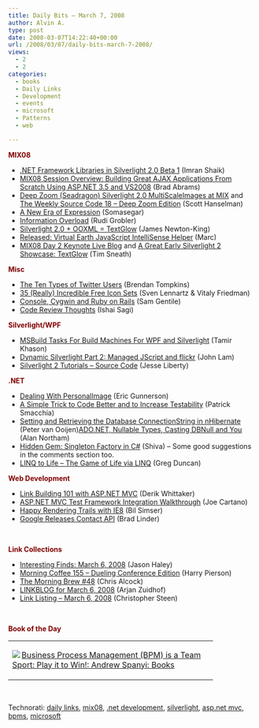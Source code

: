 ```yaml
---
title: Daily Bits – March 7, 2008
author: Alvin A.
type: post
date: 2008-03-07T14:22:40+00:00
url: /2008/03/07/daily-bits-march-7-2008/
views:
  - 2
  - 2
categories:
  - books
  - Daily Links
  - Development
  - events
  - microsoft
  - Patterns
  - web

---
```

**<font color="#800000">MIX08</font>**

  * [.NET Framework Libraries in Silverlight 2.0 Beta 1][1] (Imran Shaik)
  * [MIX08 Session Overview: Building Great AJAX Applications From Scratch Using ASP.NET 3.5 and VS2008][2] (Brad Abrams)
  * [Deep Zoom (Seadragon) Silverlight 2.0 MultiScaleImages at MIX][3] and [The Weekly Source Code 18 &#8211; Deep Zoom Edition][4] (Scott Hanselman)
  * [A New Era of Expression][5] (Somasegar)
  * [Information Overload][6] (Rudi Grobler)
  * [Silverlight 2.0 + OOXML = TextGlow][7] (James Newton-King)
  * [Released: Virtual Earth JavaScript IntelliSense Helper][8] (Marc)
  * [MIX08 Day 2 Keynote Live Blog][9] and [A Great Early Silverlight 2 Showcase: TextGlow][10] (Tim Sneath)

**<font color="#800000">Misc</font>**

  * [The Ten Types of Twitter Users][11] (Brendan Tompkins)
  * [35 (Really) Incredible Free Icon Sets][12] (Sven Lennartz & Vitaly Friedman)
  * [Console, Cygwin and Ruby on Rails][13] (Sam Gentile)
  * [Code Review Thoughts][14] (Ishai Sagi)

**<font color="#800000">Silverlight/WPF</font>**

  * [MSBuild Tasks For Build Machines For WPF and Silverlight][15] (Tamir Khason)
  * [Dynamic Silverlight Part 2: Managed JScript and flickr][16] (John Lam)
  * [Silverlight 2 Tutorials &#8211; Source Code][17] (Jesse Liberty)

**<font color="#800000">.NET</font>**

  * [Dealing With PersonalImage][18] (Eric Gunnerson)
  * [A Simple Trick to Code Better and to Increase Testability][19] (Patrick Smacchia)
  * [Setting and Retrieving the Database ConnectionString in nHibernate][20] (Peter van Ooijen)[ADO.NET, Nullable Types, Casting DBNull and You][21] (Alan Northam)
  * [Hidden Gem: Singleton Factory in C#][22] (Shiva) &#8211; Some good suggestions in the comments section too.
  * [LINQ to Life &#8211; The Game of Life via LINQ][23] (Greg Duncan)

**<font color="#800000">Web Development</font>**

  * [Link Building 101 with ASP.NET MVC][24] (Derik Whittaker)
  * [ASP.NET MVC Test Framework Integration Walkthrough][25] (Joe Cartano)
  * [Happy Rendering Trails with IE8][26] (Bil Simser)
  * [Google Releases Contact API][27] (Brad Linder)

&nbsp;

**<font color="#800000">Link Collections</font>**

  * [Interesting Finds: March 6, 2008][28] (Jason Haley)
  * [Morning Coffee 155 &#8211; Dueling Conference Edition][29] (Harry Pierson)
  * [The Morning Brew #48][30] (Chris Alcock)
  * [LINKBLOG for March 6, 2008][31] (Arjan Zuidhof)
  * [Link Listing &#8211; March 6, 2008][32] (Christopher Steen)

&nbsp;

**<font color="#800000">Book of the Day</font>**

<div class="wlWriterSmartContent" id="scid:7dc1bd33-94bd-46fd-a20b-0131235bcd47:51879b07-ab07-4a90-a9bc-75f466b42e60" style="padding-right: 0px; display: inline; padding-left: 0px; float: none; padding-bottom: 0px; margin: 0px; padding-top: 0px">
  <table cellspacing="0" cellpadding="2" width="400" border="0" unselectable="on">
    <tr>
      <td valign="top" width="400">
        <p>
          <a title="Business Process Management (BPM) is a Team Sport: Play it to Win!: Andrew Spanyi: Books" href="http://www.amazon.com/exec/obidos/ASIN/0929652029/alvinashcraft-20"><img data-recalc-dims="1" decoding="async" src="https://i0.wp.com/images.amazon.com/images/P/0929652029.01.MZZZZZZZ.jpg?w=660" border="0" align="left" style="float:left" />Business Process Management (BPM) is a Team Sport: Play it to Win!: Andrew Spanyi: Books</a>
        </p>
      </td>
    </tr>
  </table>
</div>

&nbsp;

<div class="wlWriterSmartContent" id="scid:C16BAC14-9A3D-4c50-9394-FBFEF7A93539:9547c02d-c95a-439f-9820-c626207614f4" style="padding-right: 0px; display: inline; padding-left: 0px; padding-bottom: 0px; margin: 0px; padding-top: 0px">
  <!--dotnetkickit-->
</div>

<div class="wlWriterSmartContent" id="scid:d7bf807d-7bb0-458a-811f-90c51817d5c2:dbd7e470-170d-4c4c-873b-e0e1bb6ef4de" style="padding-right: 0px; display: inline; padding-left: 0px; padding-bottom: 0px; margin: 0px; padding-top: 0px">
  <p>
    <span class="TagSite">Technorati:</span> <a href="http://technorati.com/tag/daily+links" rel="tag" class="tag">daily links</a>, <a href="http://technorati.com/tag/mix08" rel="tag" class="tag">mix08</a>, <a href="http://technorati.com/tag/.net+development" rel="tag" class="tag">.net development</a>, <a href="http://technorati.com/tag/silverlight" rel="tag" class="tag">silverlight</a>, <a href="http://technorati.com/tag/asp.net+mvc" rel="tag" class="tag">asp.net mvc</a>, <a href="http://technorati.com/tag/bpms" rel="tag" class="tag">bpms</a>, <a href="http://technorati.com/tag/microsoft" rel="tag" class="tag">microsoft</a><br /><!-- StartInsertedTags: daily links, mix08, .net development, silverlight, asp.net mvc, bpms, microsoft :EndInsertedTags -->
  </p>
</div>

 [1]: http://geekswithblogs.net/Silverlight2/archive/2008/03/05/.net-framework-libraries-in-silverlight-2.0-beta-1.aspx
 [2]: http://blogs.msdn.com/brada/archive/2008/03/06/mix08-session-overview-building-great-ajax-applications-from-scratch-using-asp-net-3-5-and-visual-studio-2008.aspx
 [3]: http://www.hanselman.com/blog/DeepZoomSeadragonSilverlight2MultiScaleImagesAtMix.aspx
 [4]: http://www.hanselman.com/blog/TheWeeklySourceCode18DeepZoomSeadragonSilverlight2MultiScaleImageMouseWheelZoomingAndPanningEdition.aspx
 [5]: http://blogs.msdn.com/somasegar/archive/2008/03/05/a-new-era-of-expression.aspx
 [6]: http://dotnet.org.za/rudi/archive/2008/03/06/information-overload.aspx
 [7]: http://james.newtonking.com/archive/2008/03/06/silverlight-2-0-ooxml-textglow.aspx
 [8]: http://blogs.msdn.com/publicsector/archive/2008/03/06/released-virtual-earth-javascript-intellisense-helper.aspx
 [9]: http://blogs.msdn.com/tims/archive/2008/03/06/mix08-day-2-keynote-live-blog.aspx
 [10]: http://blogs.msdn.com/tims/archive/2008/03/06/a-great-early-silverlight-2-showcase-textglow.aspx
 [11]: http://devlicio.us/blogs/brendantompkins/archive/2008/03/06/the-ten-types-of-twitter.aspx
 [12]: http://www.smashingmagazine.com/2008/03/06/35-really-incredible-free-icon-sets/
 [13]: http://samgentile.com/blogs/samgentile/archive/2008/03/07/console-cygwin-and-ruby-on-rails.aspx
 [14]: http://www.sharepoint-tips.com/2008/03/code-review-thoughts.html
 [15]: http://blogs.microsoft.co.il/blogs/tamir/archive/2008/03/06/msbuild-tasks-for-build-machines-for-wpf-and-silverlight.aspx
 [16]: http://www.iunknown.com/2008/03/dynamic-silve-1.html
 [17]: http://silverlight.net/blogs/jesseliberty/archive/2008/03/06/silverlight-2-tutorials-source-code.aspx
 [18]: http://blogs.msdn.com/ericgu/archive/2008/03/06/dealing-with-personalimage.aspx
 [19]: http://codebetter.com/blogs/patricksmacchia/archive/2008/03/07/a-simple-trick-to-code-better-and-to-increase-testability.aspx
 [20]: http://codebetter.com/blogs/peter.van.ooijen/archive/2008/03/07/setting-and-retrieving-the-database-connectionstring-in-nhibernate.aspx
 [21]: http://devlicio.us/blogs/alan_northam/archive/2008/03/06/ado-net-nullable-types-casting-dbnull-and-you.aspx
 [22]: http://www.cognitivecoding.com/2008/03/hidden-gem-singleton-factory-in-c.html
 [23]: http://coolthingoftheday.blogspot.com/2008/03/linq-to-life-game-of-life-via-linq.html
 [24]: http://devlicio.us/blogs/derik_whittaker/archive/2008/03/06/link-building-101-with-asp-net-mvc.aspx
 [25]: http://blogs.msdn.com/webdevtools/archive/2008/03/06/asp-net-mvc-test-framework-integration-demo.aspx
 [26]: http://weblogs.asp.net/bsimser/archive/2008/03/05/happy-rendering-trails-with-ie8.aspx
 [27]: http://www.downloadsquad.com/2008/03/06/google-releases-contact-api/
 [28]: http://jasonhaley.com/blog/archive/2008/03/06/141294.aspx
 [29]: http://devhawk.net/2008/03/06/Morning+Coffee+155+Dueling+Conference+Edition.aspx
 [30]: http://blog.cwa.me.uk/2008/03/07/the-morning-brew-48/
 [31]: http://arjansworld.blogspot.com/2008/03/linkblog-for-march-6-2008.html
 [32]: http://dotnetjunkies.com/WebLog/csteen/archive/2008/03/07/452107.aspx